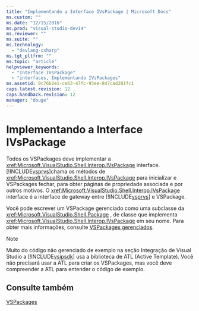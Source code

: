 ```yaml
---
title: "Implementando a Interface IVsPackage | Microsoft Docs"
ms.custom: ""
ms.date: "12/15/2016"
ms.prod: "visual-studio-dev14"
ms.reviewer: ""
ms.suite: ""
ms.technology: 
  - "devlang-csharp"
ms.tgt_pltfrm: ""
ms.topic: "article"
helpviewer_keywords: 
  - "Interface IVsPackage"
  - "interfaces, Implementando IVsPackages"
ms.assetid: 0c76b2e1-ce63-47fc-93ee-847cad281fc1
caps.latest.revision: 12
caps.handback.revision: 12
manager: "douge"
---
```

# Implementando a Interface IVsPackage
Todos os VSPackages deve implementar a <xref:Microsoft.VisualStudio.Shell.Interop.IVsPackage> interface.  [!INCLUDE[vsprvs](../code-quality/includes/vsprvs_md.md)]chama os métodos de <xref:Microsoft.VisualStudio.Shell.Interop.IVsPackage> para inicializar e VSPackages fechar, para obter páginas de propriedade associada e por outros motivos.  O <xref:Microsoft.VisualStudio.Shell.Interop.IVsPackage> interface é a interface de gateway entre [!INCLUDE[vsprvs](../code-quality/includes/vsprvs_md.md)] e VSPackage.  
  
 Você pode escrever um VSPackage gerenciado como uma subclasse da <xref:Microsoft.VisualStudio.Shell.Package> , de classe que implementa <xref:Microsoft.VisualStudio.Shell.Interop.IVsPackage> em seu nome.  Para obter mais informações, consulte [VSPackages gerenciados](../misc/managed-vspackages.md).  
  
> [!NOTE]
>  Muito do código não gerenciado de exemplo na seção Integração de Visual Studio a [!INCLUDE[vsipsdk](../extensibility/includes/vsipsdk_md.md)] usa a biblioteca de ATL \(Active Template\).  Você não precisará usar a ATL para criar os VSPackages, mas você deve compreender a ATL para entender o código de exemplo.  
  
## Consulte também  
 [VSPackages](../extensibility/internals/vspackages.md)